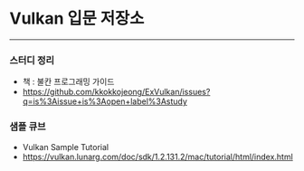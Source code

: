 # Vulkan 입문 저장소

---

### 스터디 정리
 - 책 : 불칸 프로그래밍 가이드
 - https://github.com/kkokkojeong/ExVulkan/issues?q=is%3Aissue+is%3Aopen+label%3Astudy

### 샘플 큐브 
 - Vulkan Sample Tutorial
 - https://vulkan.lunarg.com/doc/sdk/1.2.131.2/mac/tutorial/html/index.html 